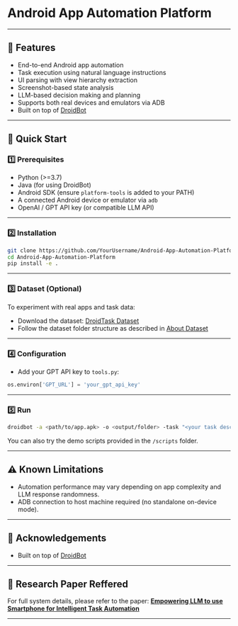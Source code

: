
# Android App Automation Platform
---
## 🔧 Features

*  End-to-end Android app automation
*  Task execution using natural language instructions
*  UI parsing with view hierarchy extraction
*  Screenshot-based state analysis
*  LLM-based decision making and planning
*  Supports both real devices and emulators via ADB
*  Built on top of [DroidBot](https://github.com/honeynet/droidbot)

---

## 🚀 Quick Start

### 1️⃣ Prerequisites

* Python (>=3.7)
* Java (for using DroidBot)
* Android SDK (ensure `platform-tools` is added to your PATH)
* A connected Android device or emulator via `adb`
* OpenAI / GPT API key (or compatible LLM API)

---

### 2️⃣ Installation

```bash
git clone https://github.com/YourUsername/Android-App-Automation-Platform.git
cd Android-App-Automation-Platform
pip install -e .
```

---

### 3️⃣ Dataset (Optional)

To experiment with real apps and task data:

* Download the dataset: [DroidTask Dataset](https://drive.google.com/file/d/1HcI3m3tLPaVr4aktvajBFur6zfULV0kh/view?usp=sharing)
* Follow the dataset folder structure as described in [About Dataset](#about-dataset)

---

### 4️⃣ Configuration

* Add your GPT API key to `tools.py`:

```python
os.environ['GPT_URL'] = 'your_gpt_api_key'
```

---

### 5️⃣ Run

```bash
droidbot -a <path/to/app.apk> -o <output/folder> -task "<your task description>" -keep_env -keep_app
```

You can also try the demo scripts provided in the `/scripts` folder.

---

## ⚠ Known Limitations

* Automation performance may vary depending on app complexity and LLM response randomness.
* ADB connection to host machine required (no standalone on-device mode).

---

## 🤝 Acknowledgements

* Built on top of [DroidBot](https://github.com/honeynet/droidbot)

---

## 🔬 Research Paper Reffered

For full system details, please refer to the paper:
**[Empowering LLM to use Smartphone for Intelligent Task Automation](https://arxiv.org/abs/2308.15272)**

---
